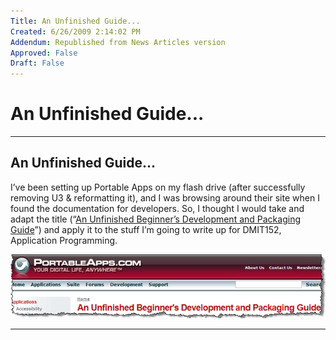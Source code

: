 ```yaml
---
Title: An Unfinished Guide...
Created: 6/26/2009 2:14:02 PM
Addendum: Republished from News Articles version
Approved: False
Draft: False
---
```

# An Unfinished Guide...

---

## An Unfinished Guide...
<script type="text/javascript" src="/DesktopModules/itcMetaPost/js/ca0c21fbdc85f6a1597417732d450607.ashx?hs=1"></script>

I’ve been setting up Portable Apps on my flash drive (after successfully removing U3 & reformatting it), and I was browsing around their site when I found the documentation for developers. So, I thought I would take and adapt the title (“[An Unfinished Beginner’s Development and Packaging Guide](http://portableapps.com/development/beginner_packaging)”) and apply it to the stuff I’m going to write up for DMIT152, Application Programming.



[![image](images/2009/WLW-AnUnfinishedGuide_11B32-image_thumb.png)](images/2009/WLW-AnUnfinishedGuide_11B32-image_2.png)


<script src="/DesktopModules/itcMetaPost/js/m.js" type="text/javascript"></script>


---

